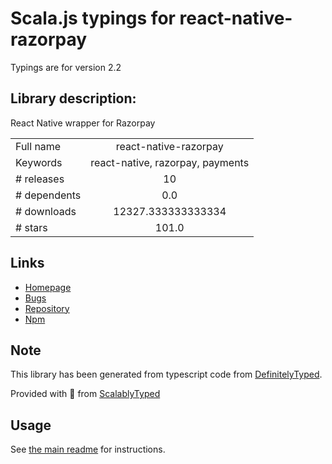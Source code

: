 
# Scala.js typings for react-native-razorpay

Typings are for version 2.2

## Library description:
React Native wrapper for Razorpay

|                    |                 |
| ------------------ | :-------------: |
| Full name          | react-native-razorpay |
| Keywords           | react-native, razorpay, payments |
| # releases         | 10 |
| # dependents       | 0.0 |
| # downloads        | 12327.333333333334 |
| # stars            | 101.0 |

## Links
- [Homepage](https://github.com/razorpay/react-native-razorpay#readme)
- [Bugs](https://github.com/razorpay/react-native-razorpay/issues)
- [Repository](https://github.com/razorpay/react-native-razorpay)
- [Npm](https://www.npmjs.com/package/react-native-razorpay)
    


## Note
This library has been generated from typescript code from [DefinitelyTyped](https://definitelytyped.org).

Provided with :purple_heart: from [ScalablyTyped](https://github.com/oyvindberg/ScalablyTyped)

## Usage
See [the main readme](../../readme.md) for instructions.


